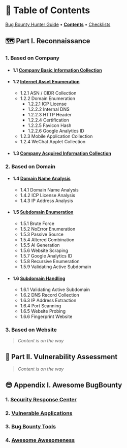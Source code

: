 # 📃 Table of Contents

[Bug Bounty Hunter Guide](../) • [**Contents**](table-of-contents.md) • [Checklists](pentest-checklists.md)

## 🗺️ Part I. Reconnaissance

### 1. Based on Company

* #### 1.1 [Company Basic Information Collection](../reconnaissance/based-on-company/company-basic-information.md)
* #### 1.2 [Internet Asset Enumeration](../reconnaissance/based-on-company/internet-assets-enumeration.md)
  * 1.2.1 ASN / CIDR Collection
  * 1.2.2 Domain Enumeration
    * 1.2.2.1 ICP License
    * 1.2.2.2 Internal DNS
    * 1.2.2.3 HTTP Header
    * 1.2.2.4 Certification
    * 1.2.2.5 Favicon Hash
    * 1.2.2.6 Google Analytics ID
  * 1.2.3 Mobile Application Collection
  * 1.2.4 WeChat Applet Collection
* #### 1.3 [Company Acquired Information Collection](../reconnaissance/based-on-company/company-acquisition.md)

### 2. Based on Domain

* #### 1.4 [Domain Name Analysis](../reconnaissance/based-on-domain/domain-name-analysis.md)
  * 1.4.1 Domain Name Analysis
  * 1.4.2 ICP License Analysis
  * 1.4.3 IP Address Analysis
* #### 1.5 [Subdomain Enumeration](../reconnaissance/based-on-domain/subdomain-enumeration.md)
  * 1.5.1 Brute Force
  * 1.5.2 NoError Enumeration
  * 1.5.3 Passive Source
  * 1.5.4 Altered Combination
  * 1.5.5 AI Generation
  * 1.5.6 Website Scraping
  * 1.5.7 Google Analytics ID
  * 1.5.8 Recursive Enumeration
  * 1.5.9 Validating Active Subdomain
* #### 1.6 [Subdomain Handling](../reconnaissance/based-on-domain/domain-based.md)
  * 1.6.1 Validating Active Subdomain
  * 1.6.2 DNS Record Collection
  * 1.6.3 IP Address Extraction
  * 1.6.4 Port Scanning
  * 1.6.5 Website Probing
  * 1.6.6 Fingerprint Website

### 3. Based on Website

> _Content is on the way_

## 🧪 Part II. Vulnerability Assessment

> _Content is on the way_

## 😎 Appendix I. Awesome BugBounty

### 1. [Security Response Center](../awesome-bugbounty/security-response-center.md)

### 2. [Vulnerable Applications](../awesome-bugbounty/vulnerable-applications.md)

### 3. [Bug Bounty Tools](../awesome-bugbounty/bug-bounty-tools.md)

### 4. [Awesome Awesomeness](../awesome-bugbounty/awesome-awesomeness.md)
